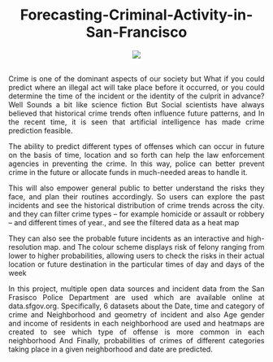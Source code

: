 
<div align="center">
 
# Forecasting-Criminal-Activity-in-San-Francisco 
</div>

<div align="center">
<img src="https://user-images.githubusercontent.com/69224996/131038076-1c2b8164-a137-45a6-8586-6cb70ab35a9c.jpg" >

</div>

<br />
<div align="justify">

Crime is one of the dominant aspects of our society but What if you could predict where an illegal act will take place before it occurred, or you could determine the time of the incident or the identity of the culprit in advance? Well Sounds a bit like science fiction But Social scientists have always believed that historical crime trends often influence future patterns, and In the recent time, it is seen that artificial intelligence has made crime prediction feasible.


The ability to predict different types of offenses which can occur in future on the basis of time, location and so forth can help the law enforcement agencies in preventing the crime. In this way, police can better prevent crime in the future or allocate funds in much-needed areas to handle it.

This will also empower general public to better understand the risks they face, and plan their routines accordingly. So users can explore the past incidents and see the historical distribution of crime trends across the city. and they can filter crime types – for example homicide or  assault or robbery – and different times of year., and see the filtered data as a heat map 

They can also see the probable future incidents as an interactive and high-resolution map. and The colour scheme displays risk of felony ranging from lower to higher probabilities, allowing users to check the risks in their actual location or future destination in the particular times of day and days of the week


In this project, multiple open data sources and incident data from the San Frasisco Police Department are used which are available online at data.sfgov.org. Specifically, 6 datasets about the Date, time and category of crime and Neighborhood and geometry of incident and also Age gender and income of residents in each neighborhood are used and heatmaps are created to see which type of offense is more common in each neighborhood And Finally, probabilities of crimes of different categories taking place in a given neighborhood and date are predicted.



</div>
